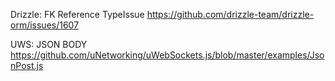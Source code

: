 Drizzle:
FK Reference TypeIssue  https://github.com/drizzle-team/drizzle-orm/issues/1607

UWS:
JSON BODY https://github.com/uNetworking/uWebSockets.js/blob/master/examples/JsonPost.js